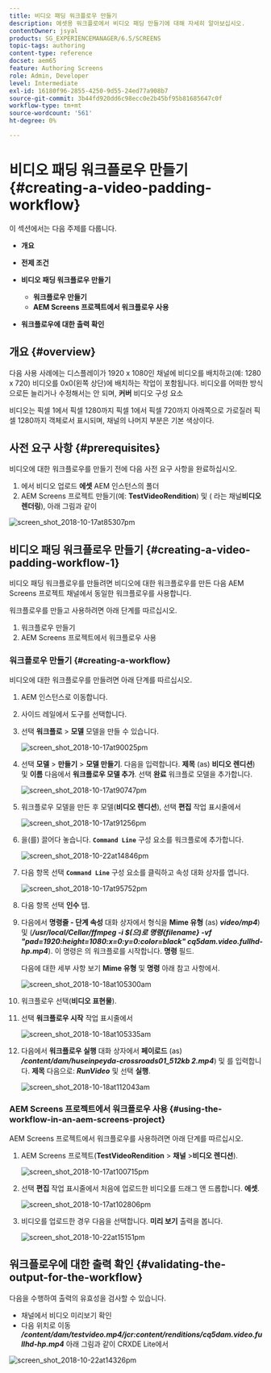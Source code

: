 ```yaml
---
title: 비디오 패딩 워크플로우 만들기
description: 에셋용 워크플로에서 비디오 패딩 만들기에 대해 자세히 알아보십시오.
contentOwner: jsyal
products: SG_EXPERIENCEMANAGER/6.5/SCREENS
topic-tags: authoring
content-type: reference
docset: aem65
feature: Authoring Screens
role: Admin, Developer
level: Intermediate
exl-id: 16180f96-2855-4250-9d55-24ed77a908b7
source-git-commit: 3b44fd920dd6c98ecc0e2b45bf95b81685647c0f
workflow-type: tm+mt
source-wordcount: '561'
ht-degree: 0%

---
```


# 비디오 패딩 워크플로우 만들기 {#creating-a-video-padding-workflow}

이 섹션에서는 다음 주제를 다룹니다.

* **개요**
* **전제 조건**
* **비디오 패딩 워크플로우 만들기**
   * **워크플로우 만들기**
   * **AEM Screens 프로젝트에서 워크플로우 사용**

* **워크플로우에 대한 출력 확인**

## 개요 {#overview}

다음 사용 사례에는 디스플레이가 1920 x 1080인 채널에 비디오를 배치하고(예: 1280 x 720) 비디오를 0x0(왼쪽 상단)에 배치하는 작업이 포함됩니다. 비디오를 어떠한 방식으로든 늘리거나 수정해서는 안 되며, **커버** 비디오 구성 요소

비디오는 픽셀 1에서 픽셀 1280까지 픽셀 1에서 픽셀 720까지 아래쪽으로 가로질러 픽셀 1280까지 객체로서 표시되며, 채널의 나머지 부분은 기본 색상이다.

## 사전 요구 사항 {#prerequisites}

비디오에 대한 워크플로우를 만들기 전에 다음 사전 요구 사항을 완료하십시오.

1. 에서 비디오 업로드 **에셋** AEM 인스턴스의 폴더
1. AEM Screens 프로젝트 만들기(예: **TestVideoRendition**) 및 ( 라는 채널&#x200B;**비디오 렌더링**), 아래 그림과 같이

![screen_shot_2018-10-17at85307pm](assets/screen_shot_2018-10-17at85307pm.png)

## 비디오 패딩 워크플로우 만들기 {#creating-a-video-padding-workflow-1}

비디오 패딩 워크플로우를 만들려면 비디오에 대한 워크플로우를 만든 다음 AEM Screens 프로젝트 채널에서 동일한 워크플로우를 사용합니다.

워크플로우를 만들고 사용하려면 아래 단계를 따르십시오.

1. 워크플로우 만들기
1. AEM Screens 프로젝트에서 워크플로우 사용

### 워크플로우 만들기 {#creating-a-workflow}

비디오에 대한 워크플로우를 만들려면 아래 단계를 따르십시오.

1. AEM 인스턴스로 이동합니다.
1. 사이드 레일에서 도구를 선택합니다.
1. 선택 **워크플로** > **모델** 모델을 만들 수 있습니다.

   ![screen_shot_2018-10-17at90025pm](assets/screen_shot_2018-10-17at90025pm.png)

1. 선택 **모델** > **만들기** > **모델 만들기**. 다음을 입력합니다. **제목** (as) **비디오 렌디션**) 및 **이름** 다음에서 **워크플로우 모델 추가**. 선택 **완료** 워크플로 모델을 추가합니다.

   ![screen_shot_2018-10-17at90747pm](assets/screen_shot_2018-10-17at90747pm.png)

1. 워크플로우 모델을 만든 후 모델(**비디오 렌디션**), 선택 **편집** 작업 표시줄에서

   ![screen_shot_2018-10-17at91256pm](assets/screen_shot_2018-10-17at91256pm.png)

1. 을(를) 끌어다 놓습니다. **`Command Line`** 구성 요소를 워크플로에 추가합니다.

   ![screen_shot_2018-10-22at14846pm](assets/screen_shot_2018-10-22at14846pm.png)

1. 다음 항목 선택 **`Command Line`** 구성 요소를 클릭하고 속성 대화 상자를 엽니다.

   ![screen_shot_2018-10-17at95752pm](assets/screen_shot_2018-10-17at95752pm.png)

1. 다음 항목 선택 **인수** 탭.
1. 다음에서 **명령줄 - 단계 속성** 대화 상자에서 형식을 **Mime 유형** (as) ***video/mp4***) 및 (***/usr/local/Cellar/ffmpeg -i $(으)로 명령{filename} -vf &quot;pad=1920:height=1080:x=0:y=0:color=black&quot; cq5dam.video.fullhd-hp.mp4***). 이 명령은 의 워크플로를 시작합니다. **명령** 필드.

   다음에 대한 세부 사항 보기 **Mime 유형** 및 **명령** 아래 참고 사항에서.

   ![screen_shot_2018-10-18at105300am](assets/screen_shot_2018-10-18at105300am.png)

1. 워크플로우 선택(**비디오 표현물**).
1. 선택 **워크플로우 시작** 작업 표시줄에서

   ![screen_shot_2018-10-18at105335am](assets/screen_shot_2018-10-18at105335am.png)

1. 다음에서 **워크플로우 실행** 대화 상자에서 **페이로드** (as) ***/content/dam/huseinpeyda-crossroads01_512kb 2.mp4***) 및 를 입력합니다. **제목** 다음으로: ***RunVideo*** 및 선택 **실행**.

   ![screen_shot_2018-10-18at112043am](assets/screen_shot_2018-10-18at112043am.png)

### AEM Screens 프로젝트에서 워크플로우 사용 {#using-the-workflow-in-an-aem-screens-project}

AEM Screens 프로젝트에서 워크플로우를 사용하려면 아래 단계를 따르십시오.

1. AEM Screens 프로젝트(**TestVideoRendition** > **채널** >**비디오 렌디션**).

   ![screen_shot_2018-10-17at100715pm](assets/screen_shot_2018-10-17at100715pm.png)

1. 선택 **편집** 작업 표시줄에서 처음에 업로드한 비디오를 드래그 앤 드롭합니다. **에셋**.

   ![screen_shot_2018-10-17at102806pm](assets/screen_shot_2018-10-17at102806pm.png)

1. 비디오를 업로드한 경우 다음을 선택합니다. **미리 보기** 출력을 봅니다.

   ![screen_shot_2018-10-22at15151pm](assets/screen_shot_2018-10-22at15151pm.png)

## 워크플로우에 대한 출력 확인 {#validating-the-output-for-the-workflow}

다음을 수행하여 출력의 유효성을 검사할 수 있습니다.

* 채널에서 비디오 미리보기 확인
* 다음 위치로 이동 ***/content/dam/testvideo.mp4/jcr:content/renditions/cq5dam.video.fullhd-hp.mp4*** 아래 그림과 같이 CRXDE Lite에서

![screen_shot_2018-10-22at14326pm](assets/screen_shot_2018-10-22at14326pm.png)
